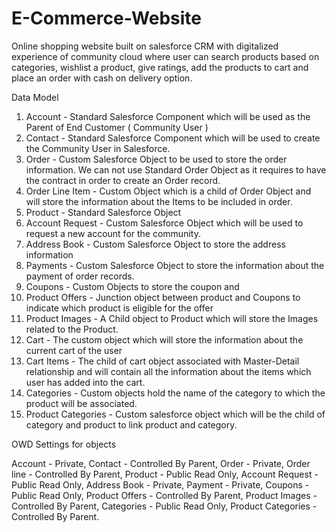 # E-Commerce-Website
Online shopping website built on salesforce CRM with digitalized experience of community cloud where user can search products based on categories, wishlist a product, give ratings, add the products to cart and place an order with cash on delivery option.

Data Model
1.	Account - Standard Salesforce Component which will be used as the Parent of End Customer ( Community User )
2.	Contact - Standard Salesforce Component which will be used to create the Community User in Salesforce.
3.	Order - Custom Salesforce Object to be used to store the order information. We can not use Standard Order Object as it requires to have the contract in order to create an Order record.
4.	Order Line Item - Custom Object which is a child of Order Object and will store the information about the Items to be included in order.
5.	Product - Standard Salesforce Object
6.	Account Request - Custom Salesforce Object which will be used to request a new account for the community.
7.	Address Book - Custom Salesforce Object to store the address information
8.	Payments - Custom Salesforce Object to store the information about the payment of order records.
9.	Coupons - Custom Objects to store the coupon and 
10.	Product Offers - Junction object between product and Coupons to indicate which product is eligible for the offer
11.	Product Images - A Child object to Product which will store the Images related to the Product.
12.	Cart - The custom object which will store the information about the current cart of the user
13.	Cart Items - The child of cart object associated with Master-Detail relationship and will contain all the information about the items which user has added into the cart.
14.	Categories - Custom objects hold the name of the category to which the product will be associated.
15.	Product Categories - Custom salesforce object which will be the child of category and product to link product and category.

OWD Settings for objects

Account - Private, Contact - Controlled By Parent, Order - Private, Order line - Controlled By Parent,	Product - Public Read Only,	Account Request - Public Read Only,	Address Book - Private,	Payment - Private,	Coupons - Public Read Only,	Product Offers - Controlled By Parent,	Product Images - Controlled By Parent,	Categories - Public Read Only,	Product Categories - Controlled By Parent.	

